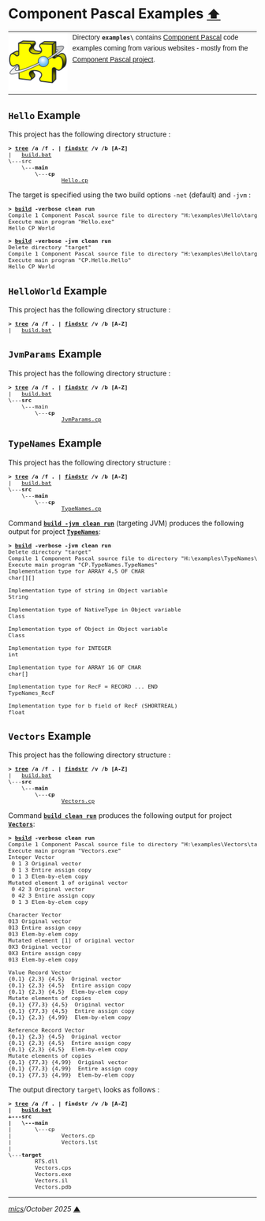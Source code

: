 # <span id="top">Component Pascal Examples</span> <span style="font-size:90%;">[⬆](../README.md)</span>

<table style="font-family:Helvetica,Arial;line-height:1.6;">
  <tr>
  <td style="border:0;padding:0 10px 0 0;min-width:120px;">
    <a href="https://en.wikipedia.org/wiki/Component_Pascal" rel="external"><img style="border:0;width:120px;" src="../docs/images/cpascal.png" alt="CP project" /></a>
  </td>
  <td style="border:0;padding:0;vertical-align:text-top;">
    Directory <strong><code>examples\</code></strong> contains <a href="https://en.wikipedia.org/wiki/Component_Pascal" rel="external">Component Pascal</a> code examples coming from various websites - mostly from the <a href="https://en.wikipedia.org/wiki/Component_Pascal" rel="external">Component Pascal project</a>.
  </td>
  </tr>
</table>

## <span id="hello">`Hello` Example</span>

This project has the following directory structure :

<pre style="font-size:80%;">
<b>&gt; <a href="https://learn.microsoft.com/en-us/windows-server/administration/windows-commands/tree">tree</a> /a /f . | <a href="https://learn.microsoft.com/en-us/windows-server/administration/windows-commands/findstr">findstr</a> /v /b [A-Z]</b>
|   <a href="./Hello/build.bat">build.bat</a>
\---src
    \---<b>main</b>
        \---<b>cp</b>
                <a href="./Hello/src/main/cp/Hello.cp">Hello.cp</a>
</pre>

The target is specified using the two build options `-net` (default) and `-jvm` :

<pre style="font-size:80%;">
<b>&gt; <a href="./Hello/build.bat">build</a> -verbose clean run</b>
Compile 1 Component Pascal source file to directory "H:\examples\Hello\target" (DotNet)
Execute main program "Hello.exe"
Hello CP World
&nbsp;
<b>&gt; <a href="./Hello/build.bat">build</a> -verbose -jvm clean run</b>
Delete directory "target"
Compile 1 Component Pascal source file to directory "H:\examples\Hello\target\classes"
Execute main program "CP.Hello.Hello"
Hello CP World
</pre>

## <span id="helloworld">`HelloWorld` Example</span>

This project has the following directory structure :

<pre style="font-size:80%;">
<b>&gt; <a href="https://learn.microsoft.com/en-us/windows-server/administration/windows-commands/tree">tree</a> /a /f . | <a href="https://learn.microsoft.com/en-us/windows-server/administration/windows-commands/findstr">findstr</a> /v /b [A-Z]</b>
|   <a href="./HelloWorld/build.bat">build.bat</a>
</pre>

<!--=======================================================================-->

## <span id="jvmparams">`JvmParams` Example</span>

This project has the following directory structure :

<pre style="font-size:80%;">
<b>&gt; <a href="https://learn.microsoft.com/en-us/windows-server/administration/windows-commands/tree">tree</a> /a /f . | <a href="https://learn.microsoft.com/en-us/windows-server/administration/windows-commands/findstr">findstr</a> /v /b [A-Z]</b>
|   <a href="./JvmParams/build.bat">build.bat</a>
\---<b>src</b>
    \---main
        \---<b>cp</b>
                <a href="./JvmParams/src/main/cp/JvmParams.cp">JvmParams.cp</a>
</pre>

<!--=======================================================================-->

## <span id="typenames">`TypeNames` Example</span>

This project has the following directory structure :

<pre style="font-size:80%;">
<b>&gt; <a href="https://learn.microsoft.com/en-us/windows-server/administration/windows-commands/tree">tree</a> /a /f . | <a href="https://learn.microsoft.com/en-us/windows-server/administration/windows-commands/findstr">findstr</a> /v /b [A-Z]</b>
|   <a href="./TypeNames/build.bat">build.bat</a>
\---<b>src</b>
    \---<b>main</b>
        \---<b>cp</b>
                <a href="./TypeNames/src/main/cp/TypeNames.cp">TypeNames.cp</a>
</pre>

Command [**`build -jvm clean run`**](./TypeNames//build.bat) (targeting JVM) produces the following output for project [**`TypeNames`**](./TypeNames/):

<pre style="font-size:80%;">
<b>&gt; <a href="./TypeNames/build.bat">build</a> -verbose -jvm clean run</b>
Delete directory "target"
Compile 1 Component Pascal source file to directory "H:\examples\TypeNames\target\classes"
Execute main program "CP.TypeNames.TypeNames"
Implementation type for ARRAY 4,5 OF CHAR
char[][]

Implementation type of string in Object variable
String

Implementation type of NativeType in Object variable
Class

Implementation type of Object in Object variable
Class

Implementation type for INTEGER
int

Implementation type for ARRAY 16 OF CHAR
char[]

Implementation type for RecF = RECORD ... END
TypeNames_RecF

Implementation type for b field of RecF (SHORTREAL)
float
</pre>

<!--=======================================================================-->

## <span id="vectors">`Vectors` Example</span>

This project has the following directory structure :

<pre style="font-size:80%;">
<b>&gt; <a href="https://learn.microsoft.com/en-us/windows-server/administration/windows-commands/tree">tree</a> /a /f . | <a href="https://learn.microsoft.com/en-us/windows-server/administration/windows-commands/findstr">findstr</a> /v /b [A-Z]</b>
|   <a href="./Vectors/build.bat">build.bat</a>
\---<b>src</b>
    \---<b>main</b>
        \---<b>cp</b>
                <a href="./Vectors/src/main/cp/Vectors.cp">Vectors.cp</a>
</pre>

Command [**`build clean run`**](./Vectors//build.bat) produces the following output for project [**`Vectors`**](./Vectors/):

<pre style="font-size:80%;">
<b>&gt; <a href="./Vectors/build.bat">build</a> -verbose clean run</b>
Compile 1 Component Pascal source file to directory "H:\examples\Vectors\target" (DotNet)
Execute main program "Vectors.exe"
Integer Vector
 0 1 3 Original vector
 0 1 3 Entire assign copy
 0 1 3 Elem-by-elem copy
Mutated element 1 of original vector
 0 42 3 Original vector
 0 42 3 Entire assign copy
 0 1 3 Elem-by-elem copy

Character Vector
013 Original vector
013 Entire assign copy
013 Elem-by-elem copy
Mutated element [1] of original vector
0X3 Original vector
0X3 Entire assign copy
013 Elem-by-elem copy

Value Record Vector
{0,1} {2,3} {4,5}  Original vector
{0,1} {2,3} {4,5}  Entire assign copy
{0,1} {2,3} {4,5}  Elem-by-elem copy
Mutate elements of copies
{0,1} {77,3} {4,5}  Original vector
{0,1} {77,3} {4,5}  Entire assign copy
{0,1} {2,3} {4,99}  Elem-by-elem copy

Reference Record Vector
{0,1} {2,3} {4,5}  Original vector
{0,1} {2,3} {4,5}  Entire assign copy
{0,1} {2,3} {4,5}  Elem-by-elem copy
Mutate elements of copies
{0,1} {77,3} {4,99}  Original vector
{0,1} {77,3} {4,99}  Entire assign copy
{0,1} {77,3} {4,99}  Elem-by-elem copy
</pre>

The output directory `target\` looks as follows :

<pre style="font-size:80%;">
<b>&gt; <a href="">tree</a> /a /f . | findstr /v /b [A-Z]
|   <a href="./Vectors/build.bat">build.bat</a>
+---<b>src</b>
|   \---main</b>
|       \---cp</b>
|               Vectors.cp</a>
|               Vectors.lst
|
\---<b>target</b>
        RTS.dll
        Vectors.cps
        Vectors.exe
        Vectors.il
        Vectors.pdb
</pre>

<!--
## <span id="footnotes">Footnotes</span> <sup><sub>[**&#9650;**](#top)</sub></sup>

<span id="footnote_01">[1]</span> ***Batch files and coding conventions*** [↩](#anchor_01)

<dl><dd>

</dd></dl>
-->

***

*[mics](https://lampwww.epfl.ch/~michelou/)/October 2025* [**&#9650;**](#top)  <!-- May 2024 -->
<span id="bottom">&nbsp;</span>

<!-- link refs -->

[apache_ant_cli]: https://ant.apache.org/manual/running.html
[apache_ant_faq]: https://ant.apache.org/faq.html#ant-name
[apache_ant_ivy]: https://ant.apache.org/ivy/
[apache_ant_ivy_relnotes]: https://ant.apache.org/ivy/history/2.5.2/release-notes.html
[apache_foundation]: https://maven.apache.org/docs/history.html
[apache_history]: https://ant.apache.org/faq.html#history
[apache_maven_about]: https://maven.apache.org/what-is-maven.html
[apache_maven_cli]: https://maven.apache.org/ref/current/maven-embedder/cli.html
[bash]: https://en.wikipedia.org/wiki/Bash_(Unix_shell)
[bazel_cli]: https://docs.bazel.build/versions/master/command-line-reference.html
[cfr_releases]: https://www.benf.org/other/cfr/
[cmd_cli]: https://learn.microsoft.com/en-us/windows-server/administration/windows-commands/cmd
[cygwin]: https://cygwin.com/install.html
[gmake_cli]: http://www.glue.umd.edu/lsf-docs/man/gmake.html
[gradle_groovy]: https://www.groovy-lang.org/
[gradle_app_plugin]: https://docs.gradle.org/current/userguide/application_plugin.html#header
[gradle_cli]: https://docs.gradle.org/current/userguide/command_line_interface.html
[gradle_java_plugin]: https://docs.gradle.org/current/userguide/java_plugin.html
[gradle_plugins]: https://docs.gradle.org/current/userguide/plugins.html
[gradle_wrapper]: https://docs.gradle.org/current/userguide/gradle_wrapper.html
[lightbend]: https://www.lightbend.com/
[microsoft_powershell]: https://docs.microsoft.com/en-us/powershell/scripting/getting-started/getting-started-with-windows-powershell?view=powershell-6
[make]: https://en.wikipedia.org/wiki/Make_(software)
[man1_diff]: https://www.linux.org/docs/man1/diff.html
[mill_cli]: https://www.lihaoyi.com/mill/#command-line-tools
[mvn_cli]: https://maven.apache.org/ref/3.6.3/maven-embedder/cli.html
[msys2]: https://www.msys2.org/
[sbt_cli]: https://www.scala-sbt.org/1.x/docs/Command-Line-Reference.html
[sbt_docs_defs]: https://www.scala-sbt.org/1.0/docs/Basic-Def.html
[scala]: https://www.scala-lang.org/
[scala_cli]: https://scala-cli.virtuslab.org/docs/commands/basics
[scala3_home]: https://dotty.epfl.ch/
[sh_cli]: https://man7.org/linux/man-pages/man1/sh.1p.html
[windows_stderr]: https://support.microsoft.com/en-us/help/110930/redirecting-error-messages-from-command-prompt-stderr-stdout
[zip_archive]: https://www.howtogeek.com/178146/
